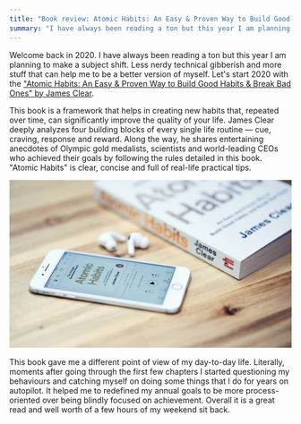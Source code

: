 ```yaml
---
title: "Book review: Atomic Habits: An Easy & Proven Way to Build Good Habits & Break Bad Ones by James Clear"
summary: "I have always been reading a ton but this year I am planning to make a subject shift. Less nerdy technical gibberish and more stuff that can help me to be a better version of myself."
---
```


Welcome back in 2020. I have always been reading a ton but this year I am planning to make a subject shift. Less nerdy technical gibberish and more stuff that can help me to be a better version of myself. Let's start 2020 with the ["Atomic Habits: An Easy & Proven Way to Build Good Habits & Break Bad Ones" by James Clear](https://www.goodreads.com/book/show/40121378-atomic-habits).

This book is a framework that helps in creating new habits that, repeated over time, can significantly improve the quality of your life. James Clear deeply analyzes four building blocks of every single life routine — cue, craving, response and reward. Along the way, he shares entertaining anecdotes of Olympic gold medalists, scientists and world-leading CEOs who achieved their goals by following the rules detailed in this book. "Atomic Habits" is clear, concise and full of real-life practical tips.

![Picture of a book](2020-01-06-1.jpg)

This book gave me a different point of view of my day-to-day life. Literally, moments after going through the first few chapters I started questioning my behaviours and catching myself on doing some things that I do for years on autopilot. It helped me to redefined my annual goals to be more process-oriented over being blindly focused on achievement. Overall it is a great read and well worth of a few hours of my weekend sit back.
